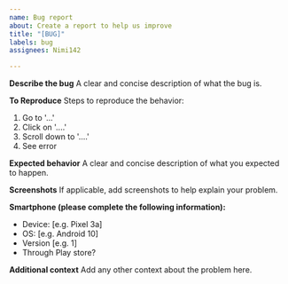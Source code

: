 ```yaml
---
name: Bug report
about: Create a report to help us improve
title: "[BUG]"
labels: bug
assignees: Nimi142

---
```


**Describe the bug**
A clear and concise description of what the bug is.

**To Reproduce**
Steps to reproduce the behavior:
1. Go to '...'
2. Click on '....'
3. Scroll down to '....'
4. See error

**Expected behavior**
A clear and concise description of what you expected to happen.

**Screenshots**
If applicable, add screenshots to help explain your problem.

**Smartphone (please complete the following information):**
 - Device: [e.g. Pixel 3a]
 - OS: [e.g. Android 10]
 - Version [e.g. 1]
- Through Play store?

**Additional context**
Add any other context about the problem here.
